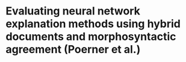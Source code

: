 # Evaluating neural network explanation methods using hybrid documents and morphosyntactic agreement (Poerner et al.)
